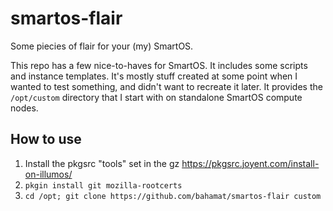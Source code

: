 # smartos-flair

Some piecies of flair for your (my) SmartOS.

This repo has a few nice-to-haves for SmartOS. It includes some scripts and
instance templates. It's mostly stuff created at some point when I wanted to
test something, and didn't want to recreate it later. It provides the
`/opt/custom` directory that I start with on standalone SmartOS compute nodes.

## How to use

1. Install the pkgsrc "tools" set in the gz <https://pkgsrc.joyent.com/install-on-illumos/>
2. `pkgin install git mozilla-rootcerts`
3. `cd /opt; git clone https://github.com/bahamat/smartos-flair custom`

